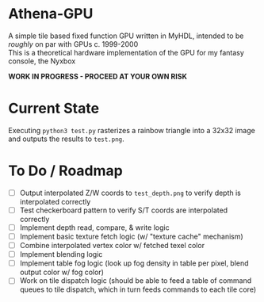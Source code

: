 # Athena-GPU
A simple tile based fixed function GPU written in MyHDL, intended to be *roughly* on par with GPUs c. 1999-2000  
This is a theoretical hardware implementation of the GPU for my fantasy console, the Nyxbox

**WORK IN PROGRESS - PROCEED AT YOUR OWN RISK**

# Current State

Executing `python3 test.py` rasterizes a rainbow triangle into a 32x32 image and outputs the results to `test.png`.

# To Do / Roadmap

- [ ] Output interpolated Z/W coords to `test_depth.png` to verify depth is interpolated correctly
- [ ] Test checkerboard pattern to verify S/T coords are interpolated correctly
- [ ] Implement depth read, compare, & write logic
- [ ] Implement basic texture fetch logic (w/ "texture cache" mechanism)
- [ ] Combine interpolated vertex color w/ fetched texel color
- [ ] Implement blending logic
- [ ] Implement table fog logic (look up fog density in table per pixel, blend output color w/ fog color)
- [ ] Work on tile dispatch logic (should be able to feed a table of command queues to tile dispatch, which in turn feeds commands to each tile core)
